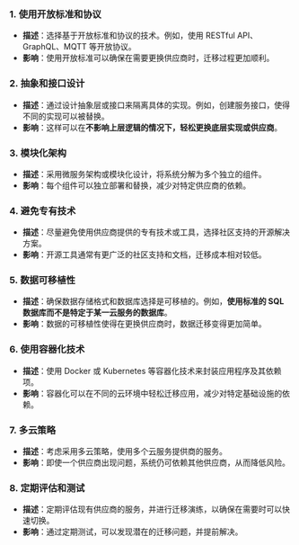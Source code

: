
### 1. **使用开放标准和协议**

- **描述**：选择基于开放标准和协议的技术。例如，使用 RESTful API、GraphQL、MQTT 等开放协议。
- **影响**：使用开放标准可以确保在需要更换供应商时，迁移过程更加顺利。

### 2. **抽象和接口设计**

- **描述**：通过设计抽象层或接口来隔离具体的实现。例如，创建服务接口，使得不同的实现可以被替换。
- **影响**：这样可以在**不影响上层逻辑的情况下，轻松更换底层实现或供应商**。

### 3. **模块化架构**

- **描述**：采用微服务架构或模块化设计，将系统分解为多个独立的组件。
- **影响**：每个组件可以独立部署和替换，减少对特定供应商的依赖。

### 4. **避免专有技术**

- **描述**：尽量避免使用供应商提供的专有技术或工具，选择社区支持的开源解决方案。
- **影响**：开源工具通常有更广泛的社区支持和文档，迁移成本相对较低。

### 5. **数据可移植性**

- **描述**：确保数据存储格式和数据库选择是可移植的。例如，**使用标准的 SQL 数据库而不是特定于某一云服务的数据库**。
- **影响**：数据的可移植性使得在更换供应商时，数据迁移变得更加简单。

### 6. **使用容器化技术**

- **描述**：使用 Docker 或 Kubernetes 等容器化技术来封装应用程序及其依赖项。
- **影响**：容器化可以在不同的云环境中轻松迁移应用，减少对特定基础设施的依赖。

### 7. **多云策略**

- **描述**：考虑采用多云策略，使用多个云服务提供商的服务。
- **影响**：即使一个供应商出现问题，系统仍可依赖其他供应商，从而降低风险。

### 8. **定期评估和测试**

- **描述**：定期评估现有供应商的服务，并进行迁移演练，以确保在需要时可以快速切换。
- **影响**：通过定期测试，可以发现潜在的迁移问题，并提前解决。